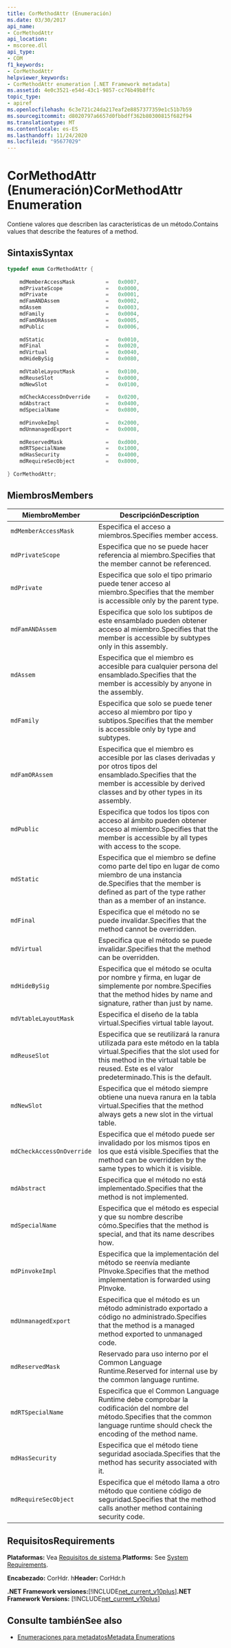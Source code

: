 ```yaml
---
title: CorMethodAttr (Enumeración)
ms.date: 03/30/2017
api_name:
- CorMethodAttr
api_location:
- mscoree.dll
api_type:
- COM
f1_keywords:
- CorMethodAttr
helpviewer_keywords:
- CorMethodAttr enumeration [.NET Framework metadata]
ms.assetid: 4e0c3521-e54d-43c1-9857-cc76b49b8ffc
topic_type:
- apiref
ms.openlocfilehash: 6c3e721c24da217eaf2e8857377359e1c51b7b59
ms.sourcegitcommit: d8020797a6657d0fbbdff362b80300815f682f94
ms.translationtype: MT
ms.contentlocale: es-ES
ms.lasthandoff: 11/24/2020
ms.locfileid: "95677029"
---
```

# <a name="cormethodattr-enumeration"></a><span data-ttu-id="53bc5-102">CorMethodAttr (Enumeración)</span><span class="sxs-lookup"><span data-stu-id="53bc5-102">CorMethodAttr Enumeration</span></span>

<span data-ttu-id="53bc5-103">Contiene valores que describen las características de un método.</span><span class="sxs-lookup"><span data-stu-id="53bc5-103">Contains values that describe the features of a method.</span></span>  
  
## <a name="syntax"></a><span data-ttu-id="53bc5-104">Sintaxis</span><span class="sxs-lookup"><span data-stu-id="53bc5-104">Syntax</span></span>  
  
```cpp  
typedef enum CorMethodAttr {  
  
    mdMemberAccessMask          =   0x0007,  
    mdPrivateScope              =   0x0000,  
    mdPrivate                   =   0x0001,  
    mdFamANDAssem               =   0x0002,  
    mdAssem                     =   0x0003,  
    mdFamily                    =   0x0004,  
    mdFamORAssem                =   0x0005,  
    mdPublic                    =   0x0006,  
  
    mdStatic                    =   0x0010,  
    mdFinal                     =   0x0020,  
    mdVirtual                   =   0x0040,  
    mdHideBySig                 =   0x0080,  
  
    mdVtableLayoutMask          =   0x0100,  
    mdReuseSlot                 =   0x0000,  
    mdNewSlot                   =   0x0100,  
  
    mdCheckAccessOnOverride     =   0x0200,  
    mdAbstract                  =   0x0400,  
    mdSpecialName               =   0x0800,  
  
    mdPinvokeImpl               =   0x2000,  
    mdUnmanagedExport           =   0x0008,  
  
    mdReservedMask              =   0xd000,  
    mdRTSpecialName             =   0x1000,  
    mdHasSecurity               =   0x4000,  
    mdRequireSecObject          =   0x8000,  
  
} CorMethodAttr;  
```  
  
## <a name="members"></a><span data-ttu-id="53bc5-105">Miembros</span><span class="sxs-lookup"><span data-stu-id="53bc5-105">Members</span></span>  
  
|<span data-ttu-id="53bc5-106">Miembro</span><span class="sxs-lookup"><span data-stu-id="53bc5-106">Member</span></span>|<span data-ttu-id="53bc5-107">Descripción</span><span class="sxs-lookup"><span data-stu-id="53bc5-107">Description</span></span>|  
|------------|-----------------|  
|`mdMemberAccessMask`|<span data-ttu-id="53bc5-108">Especifica el acceso a miembros.</span><span class="sxs-lookup"><span data-stu-id="53bc5-108">Specifies member access.</span></span>|  
|`mdPrivateScope`|<span data-ttu-id="53bc5-109">Especifica que no se puede hacer referencia al miembro.</span><span class="sxs-lookup"><span data-stu-id="53bc5-109">Specifies that the member cannot be referenced.</span></span>|  
|`mdPrivate`|<span data-ttu-id="53bc5-110">Especifica que solo el tipo primario puede tener acceso al miembro.</span><span class="sxs-lookup"><span data-stu-id="53bc5-110">Specifies that the member is accessible only by the parent type.</span></span>|  
|`mdFamANDAssem`|<span data-ttu-id="53bc5-111">Especifica que solo los subtipos de este ensamblado pueden obtener acceso al miembro.</span><span class="sxs-lookup"><span data-stu-id="53bc5-111">Specifies that the member is accessible by subtypes only in this assembly.</span></span>|  
|`mdAssem`|<span data-ttu-id="53bc5-112">Especifica que el miembro es accesible para cualquier persona del ensamblado.</span><span class="sxs-lookup"><span data-stu-id="53bc5-112">Specifies that the member is accessibly by anyone in the assembly.</span></span>|  
|`mdFamily`|<span data-ttu-id="53bc5-113">Especifica que solo se puede tener acceso al miembro por tipo y subtipos.</span><span class="sxs-lookup"><span data-stu-id="53bc5-113">Specifies that the member is accessible only by type and subtypes.</span></span>|  
|`mdFamORAssem`|<span data-ttu-id="53bc5-114">Especifica que el miembro es accesible por las clases derivadas y por otros tipos del ensamblado.</span><span class="sxs-lookup"><span data-stu-id="53bc5-114">Specifies that the member is accessible by derived classes and by other types in its assembly.</span></span>|  
|`mdPublic`|<span data-ttu-id="53bc5-115">Especifica que todos los tipos con acceso al ámbito pueden obtener acceso al miembro.</span><span class="sxs-lookup"><span data-stu-id="53bc5-115">Specifies that the member is accessible by all types with access to the scope.</span></span>|  
|`mdStatic`|<span data-ttu-id="53bc5-116">Especifica que el miembro se define como parte del tipo en lugar de como miembro de una instancia de.</span><span class="sxs-lookup"><span data-stu-id="53bc5-116">Specifies that the member is defined as part of the type rather than as a member of an instance.</span></span>|  
|`mdFinal`|<span data-ttu-id="53bc5-117">Especifica que el método no se puede invalidar.</span><span class="sxs-lookup"><span data-stu-id="53bc5-117">Specifies that the method cannot be overridden.</span></span>|  
|`mdVirtual`|<span data-ttu-id="53bc5-118">Especifica que el método se puede invalidar.</span><span class="sxs-lookup"><span data-stu-id="53bc5-118">Specifies that the method can be overridden.</span></span>|  
|`mdHideBySig`|<span data-ttu-id="53bc5-119">Especifica que el método se oculta por nombre y firma, en lugar de simplemente por nombre.</span><span class="sxs-lookup"><span data-stu-id="53bc5-119">Specifies that the method hides by name and signature, rather than just by name.</span></span>|  
|`mdVtableLayoutMask`|<span data-ttu-id="53bc5-120">Especifica el diseño de la tabla virtual.</span><span class="sxs-lookup"><span data-stu-id="53bc5-120">Specifies virtual table layout.</span></span>|  
|`mdReuseSlot`|<span data-ttu-id="53bc5-121">Especifica que se reutilizará la ranura utilizada para este método en la tabla virtual.</span><span class="sxs-lookup"><span data-stu-id="53bc5-121">Specifies that the slot used for this method in the virtual table be reused.</span></span> <span data-ttu-id="53bc5-122">Este es el valor predeterminado.</span><span class="sxs-lookup"><span data-stu-id="53bc5-122">This is the default.</span></span>|  
|`mdNewSlot`|<span data-ttu-id="53bc5-123">Especifica que el método siempre obtiene una nueva ranura en la tabla virtual.</span><span class="sxs-lookup"><span data-stu-id="53bc5-123">Specifies that the method always gets a new slot in the virtual table.</span></span>|  
|`mdCheckAccessOnOverride`|<span data-ttu-id="53bc5-124">Especifica que el método puede ser invalidado por los mismos tipos en los que está visible.</span><span class="sxs-lookup"><span data-stu-id="53bc5-124">Specifies that the method can be overridden by the same types to which it is visible.</span></span>|  
|`mdAbstract`|<span data-ttu-id="53bc5-125">Especifica que el método no está implementado.</span><span class="sxs-lookup"><span data-stu-id="53bc5-125">Specifies that the method is not implemented.</span></span>|  
|`mdSpecialName`|<span data-ttu-id="53bc5-126">Especifica que el método es especial y que su nombre describe cómo.</span><span class="sxs-lookup"><span data-stu-id="53bc5-126">Specifies that the method is special, and that its name describes how.</span></span>|  
|`mdPinvokeImpl`|<span data-ttu-id="53bc5-127">Especifica que la implementación del método se reenvía mediante PInvoke.</span><span class="sxs-lookup"><span data-stu-id="53bc5-127">Specifies that the method implementation is forwarded using PInvoke.</span></span>|  
|`mdUnmanagedExport`|<span data-ttu-id="53bc5-128">Especifica que el método es un método administrado exportado a código no administrado.</span><span class="sxs-lookup"><span data-stu-id="53bc5-128">Specifies that the method is a managed method exported to unmanaged code.</span></span>|  
|`mdReservedMask`|<span data-ttu-id="53bc5-129">Reservado para uso interno por el Common Language Runtime.</span><span class="sxs-lookup"><span data-stu-id="53bc5-129">Reserved for internal use by the common language runtime.</span></span>|  
|`mdRTSpecialName`|<span data-ttu-id="53bc5-130">Especifica que el Common Language Runtime debe comprobar la codificación del nombre del método.</span><span class="sxs-lookup"><span data-stu-id="53bc5-130">Specifies that the common language runtime should check the encoding of the method name.</span></span>|  
|`mdHasSecurity`|<span data-ttu-id="53bc5-131">Especifica que el método tiene seguridad asociada.</span><span class="sxs-lookup"><span data-stu-id="53bc5-131">Specifies that the method has security associated with it.</span></span>|  
|`mdRequireSecObject`|<span data-ttu-id="53bc5-132">Especifica que el método llama a otro método que contiene código de seguridad.</span><span class="sxs-lookup"><span data-stu-id="53bc5-132">Specifies that the method calls another method containing security code.</span></span>|  
  
## <a name="requirements"></a><span data-ttu-id="53bc5-133">Requisitos</span><span class="sxs-lookup"><span data-stu-id="53bc5-133">Requirements</span></span>  

 <span data-ttu-id="53bc5-134">**Plataformas:** Vea [Requisitos de sistema](../../get-started/system-requirements.md).</span><span class="sxs-lookup"><span data-stu-id="53bc5-134">**Platforms:** See [System Requirements](../../get-started/system-requirements.md).</span></span>  
  
 <span data-ttu-id="53bc5-135">**Encabezado:** CorHdr. h</span><span class="sxs-lookup"><span data-stu-id="53bc5-135">**Header:** CorHdr.h</span></span>  
  
 <span data-ttu-id="53bc5-136">**.NET Framework versiones:**[!INCLUDE[net_current_v10plus](../../../../includes/net-current-v10plus-md.md)]</span><span class="sxs-lookup"><span data-stu-id="53bc5-136">**.NET Framework Versions:** [!INCLUDE[net_current_v10plus](../../../../includes/net-current-v10plus-md.md)]</span></span>  
  
## <a name="see-also"></a><span data-ttu-id="53bc5-137">Consulte también</span><span class="sxs-lookup"><span data-stu-id="53bc5-137">See also</span></span>

- [<span data-ttu-id="53bc5-138">Enumeraciones para metadatos</span><span class="sxs-lookup"><span data-stu-id="53bc5-138">Metadata Enumerations</span></span>](metadata-enumerations.md)
